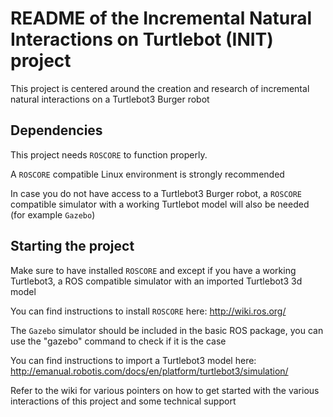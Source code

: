 # README of the Incremental Natural Interactions on Turtlebot (INIT) project #

This project is centered around the creation and research of incremental natural interactions on a Turtlebot3 Burger robot

## Dependencies

This project needs `ROSCORE` to function properly.

A `ROSCORE` compatible Linux environment is strongly recommended

In case you do not have access to a Turtlebot3 Burger robot, a `ROSCORE` compatible simulator with a working Turtlebot model will also be needed
(for example `Gazebo`)

## Starting the project

Make sure to have installed `ROSCORE` and except if you have a working Turtlebot3, a ROS compatible simulator with an imported Turtlebot3 3d model

You can find instructions to install `ROSCORE` here: http://wiki.ros.org/

The `Gazebo` simulator should be included in the basic ROS package, you can use the "gazebo" command to check if it is the case

You can find instructions to import a Turtlebot3 model here: http://emanual.robotis.com/docs/en/platform/turtlebot3/simulation/

Refer to the wiki for various pointers on how to get started with the various interactions of this project and some technical support
